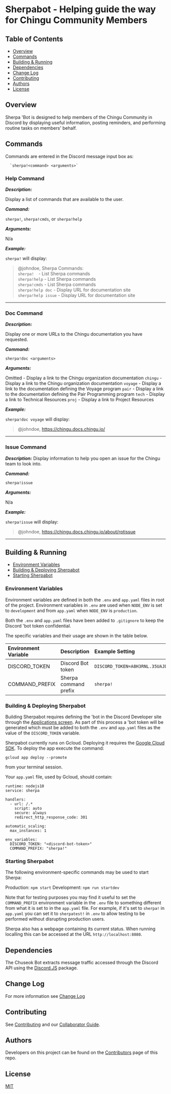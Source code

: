 # Sherpabot - Helping guide the way for Chingu Community Members

## Table of Contents

* [Overview](#overview)
* [Commands](#commands)
* [Building & Running](#building--running)
* [Dependencies](#dependencies)
* [Change Log](#change-log)
* [Contributing](#contributing)
* [Authors](#authors)
* [License](#license)

## Overview

Sherpa 'Bot is designed to help members of the Chingu Community in Discord
by displaying useful information, posting reminders, and performing routine
tasks on members' behalf.

## Commands

Commands are entered in the Discord message input box as:

      `sherpa!<command> <arguments>`

### Help Command

**_Description:_** 

Display a list of commands that are available to the user.

**_Command:_** 

`sherpa!`, `sherpa!cmds`, or `sherpa!help`

**_Arguments:_**

N/a

**_Example:_**

`sherpa!` will display:

> @johndoe,   Sherpa Commands:<br>
`sherpa!  `- List Sherpa commands<br>
`sherpa!help` - List Sherpa commands<br>
`sherpa!cmds` - List Sherpa commands<br>
`sherpa!help doc` - Display URL for documentation site<br>
`sherpa!help issue` - Display URL for documentation site<br>
___

### Doc Command

**_Description:_** 

Display one or more URLs to the Chingu documentation you have requested.

**_Command:_** 

`sherpa!doc <arguments>`

**_Arguments:_**

Omitted - Display a link to the Chingu organization documentation
`chingu` - Display a link to the Chingu organization documentation
`voyage` - Display a link to the documentation defining the Voyage program
`pair` - Display a link to the documentation defining the Pair Programming program
`tech` - Display a link to Technical Resources
`proj` - Display a link to Project Resources

**_Example:_**

`sherpa!doc voyage` will display:

> @johndoe, https://chingu.docs.chingu.io/
___

### Issue Command

**_Description:_** 
Display information to help you open an issue for the Chingu team to look into.

**_Command:_** 

`sherpa!issue`

**_Arguments:_**

N/a

**_Example:_**

`sherpa!issue` will display:

> @johndoe, https://chingu.docs.chingu.io/about/rptissue
___

## Building & Running

* [Environment Variables](#environment-variables)
* [Building & Deploying Sherpabot](#building--deploying-sherpabot)
* [Starting Sherpabot](#starting-sherpabot)

### Environment Variables

Environment variables are defined in both the `.env` and `app.yaml` files in 
root of the project. Environment variables in `.env` are used when `NODE_ENV` 
is set to `development` and from `app.yaml` when `NODE_ENV` is `production`.  

Both the `.env` and `app.yaml` files have been added to `.gitignore` to keep
the Discord 'bot token confidential.

The specific variables and their usage are shown in the table below.

| Environment Variable | Description       | Example Setting |
|:---------------------|:------------------|:----------------|
| DISCORD_TOKEN        | Discord Bot token | `DISCORD_TOKEN=A8H3RNL.35UAJD26JEOKJMNDAD0.UDNLADMEMCI2UCNH5UF48KDMB3DD5NW` |
| COMMAND_PREFIX       | Sherpa command prefix | `sherpa!` |

### Building & Deploying Sherpabot

Building Sherpabot requires defining the 'bot in the Discord Developer site 
through the [Applications screen](https://discordapp.com/developers/applications/).
As part of this process a 'bot token will be generated which must be added to 
both the `.env` and `app.yaml` files as the value of the `DISCORD_TOKEN` 
variable.

Sherpabot currently runs on Gcloud. Deploying it requires the 
[Google Cloud SDK](https://cloud.google.com/appengine/docs/standard/nodejs/setting-up-environment_).
To deploy the app execute the command:
```
gcloud app deploy --promote
```
from your terminal session. 

Your `app.yaml` file, used by Gcloud, should contain:
```
runtime: nodejs10
service: sherpa

handlers:
  - url: /.*
    script: auto
    secure: always
    redirect_http_response_code: 301

automatic_scaling:
  max_instances: 1

env_variables:
  DISCORD_TOKEN: "<discord-bot-token>"
  COMMAND_PREFIX: "sherpa!"
```

### Starting Sherpabot

The following environment-specific commands may be used to start Sherpa:

  Production: `npm start`
  Development: `npm run startdev`

Note that for testing purposes you may find it useful to set the `COMMAND_PREFIX`
environment variable in the `.env` file to something different from what it is
set to in the `app.yaml` file. For example, if it's set to `sherpa!` in 
`app.yaml` you can set it to `sherpatest!` in `.env` to allow testing to be
performed without disrupting production users.

Sherpa also has a webpage containing its current status. When running localling
this can be accessed at the URL `http://localhost:8080`.

## Dependencies

The Chuseok Bot extracts message traffic accessed through the Discord API
using the [Discord.JS](https://discord.js.org) package.

## Change Log

For more information see [Change Log](https://github.com/chingu-x/sherpabot/blob/development/docs/CHANGELOG.md)

## Contributing

See [Contributing](https://github.com/chingu-x/sherpabot/blob/development/docs/CONTRIBUTING.md)
and our [Collaborator Guide](https://github.com/chingu-x/sherpabot/blob/development/docs/COLLABORATOR_GUIDE.md).

## Authors

Developers on this project can be found on the [Contributors](https://github.com/chingu-x/sherpabot/graphs/contributors) page of this repo.

## License

[MIT](https://tldrlegal.com/license/mit-license)
